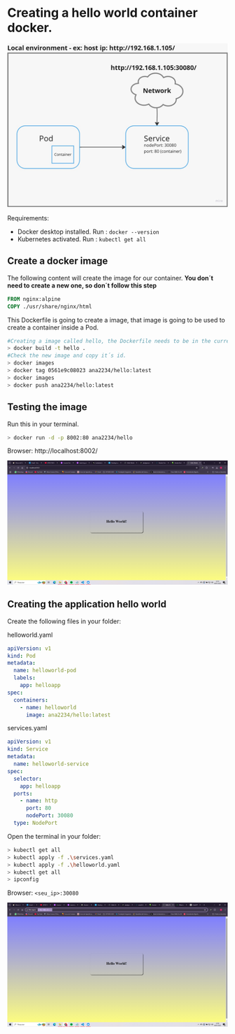 # Creating a hello world container docker.

![alt text](container_hello_diagram.jpeg)

Requirements:

- Docker desktop installed.
  Run : `docker --version`
- Kubernetes activated.
  Run : `kubectl get all`

## Create a docker image

The following content will create the image for our container. **You don´t need to create a new one, so don´t follow this step**

```Dockerfile
FROM nginx:alpine
COPY ./usr/share/nginx/html
```

This Dockerfile is going to create a image, that image is going to be used to create a container inside a Pod.

```sh
#Creating a image called hello, the Dockerfile needs to be in the current folder.
> docker build -t hello .
#Check the new image and copy it´s id.
> docker images
> docker tag 0561e9c08023 ana2234/hello:latest
> docker images
> docker push ana2234/hello:latest
```

## Testing the image

Run this in your terminal.

```sh
> docker run -d -p 8002:80 ana2234/hello
```

Browser: http://localhost:8002/

![alt text](image.png)

## Creating the application hello world

Create the following files in your folder:

helloworld.yaml

```yaml
apiVersion: v1
kind: Pod
metadata:
  name: helloworld-pod
  labels:
    app: helloapp
spec:
  containers:
    - name: helloworld
      image: ana2234/hello:latest
```

services.yaml

```yaml
apiVersion: v1
kind: Service
metadata:
  name: helloworld-service
spec:
  selector:
    app: helloapp
  ports:
    - name: http
      port: 80
      nodePort: 30080
  type: NodePort
```

Open the terminal in your folder:

```sh
> kubectl get all
> kubectl apply -f .\services.yaml
> kubectl apply -f .\helloworld.yaml
> kubectl get all
> ipconfig
```

Browser: `<seu_ip>:30080`

![alt text](image-1.png)
